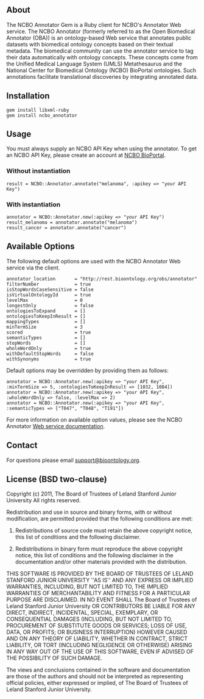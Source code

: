 ## About

The NCBO Annotator Gem is a Ruby client for NCBO's Annotator Web service. The NCBO Annotator (formerly referred to as the Open Biomedical Annotator (OBA)) is an ontology-based Web service that annotates public datasets with biomedical ontology concepts based on their textual metadata. The biomedical community can use the annotator service to tag their data automatically with ontology concepts. These concepts come from the Unified Medical Language System (UMLS) Metathesaurus and the National Center for Biomedical Ontology (NCBO) BioPortal ontologies. Such annotations facilitate translational discoveries by integrating annotated data.

## Installation

    gem install libxml-ruby
    gem install ncbo_annotator

## Usage

You must always supply an NCBO API Key when using the annotator. To get an NCBO API Key, please create an account at [NCBO BioPortal](http://bioportal.bioontology.org/accounts/new).

### Without instantiation
    result = NCBO::Annotator.annotate("melanoma", :apikey => "your API Key")

### With instantiation
    annotator = NCBO::Annotator.new(:apikey => "your API Key")
    result_melanoma = annotator.annotate("melanoma")
    result_cancer = annotator.annotate("cancer")
    
## Available Options
The following default options are used with the NCBO Annotator Web service via the client.

    annotator_location       = "http://rest.bioontology.org/obs/annotator"
    filterNumber             = true
    isStopWordsCaseSensitive = false
    isVirtualOntologyId      = true
    levelMax                 = 0
    longestOnly              = false
    ontologiesToExpand       = []
    ontologiesToKeepInResult = []
    mappingTypes             = []
    minTermSize              = 3
    scored                   = true
    semanticTypes            = []
    stopWords                = []
    wholeWordOnly            = true
    withDefaultStopWords     = false
    withSynonyms             = true
    
Default options may be overridden by providing them as follows:

    annotator = NCBO::Annotator.new(:apikey => "your API Key", :minTermSize => 5, :ontologiesToKeepInResult => [1032, 1084])
    annotator = NCBO::Annotator.new(:apikey => "your API Key", :wholeWordOnly => false, :levelMax => 2)
    annotator = NCBO::Annotator.new(:apikey => "your API Key", :semanticTypes => ["T047", "T048", "T191"])
    
For more information on available option values, please see the NCBO Annotator [Web service documentation](http://www.bioontology.org/wiki/index.php/Annotator_User_Guide#Annotator_Web_Service_Parameters).

## Contact
For questions please email [support@bioontology.org](support@bioontology.org).

## License (BSD two-clause)

Copyright (c) 2011, The Board of Trustees of Leland Stanford Junior University
All rights reserved.

Redistribution and use in source and binary forms, with or without modification, are
permitted provided that the following conditions are met:

   1. Redistributions of source code must retain the above copyright notice, this list of
      conditions and the following disclaimer.

   2. Redistributions in binary form must reproduce the above copyright notice, this list
      of conditions and the following disclaimer in the documentation and/or other materials
      provided with the distribution.

THIS SOFTWARE IS PROVIDED BY THE BOARD OF TRUSTEES OF LELAND STANFORD JUNIOR UNIVERSITY
''AS IS'' AND ANY EXPRESS OR IMPLIED WARRANTIES, INCLUDING, BUT NOT LIMITED TO, THE IMPLIED
WARRANTIES OF MERCHANTABILITY AND FITNESS FOR A PARTICULAR PURPOSE ARE DISCLAIMED. IN NO
EVENT SHALL The Board of Trustees of Leland Stanford Junior University OR CONTRIBUTORS BE
LIABLE FOR ANY DIRECT, INDIRECT, INCIDENTAL, SPECIAL, EXEMPLARY, OR CONSEQUENTIAL DAMAGES
(INCLUDING, BUT NOT LIMITED TO, PROCUREMENT OF SUBSTITUTE GOODS OR SERVICES; LOSS OF USE,
DATA, OR PROFITS; OR BUSINESS INTERRUPTION) HOWEVER CAUSED AND ON ANY THEORY OF LIABILITY,
WHETHER IN CONTRACT, STRICT LIABILITY, OR TORT (INCLUDING NEGLIGENCE OR OTHERWISE) ARISING
IN ANY WAY OUT OF THE USE OF THIS SOFTWARE, EVEN IF ADVISED OF THE POSSIBILITY OF SUCH DAMAGE.

The views and conclusions contained in the software and documentation are those of the
authors and should not be interpreted as representing official policies, either expressed
or implied, of The Board of Trustees of Leland Stanford Junior University.




